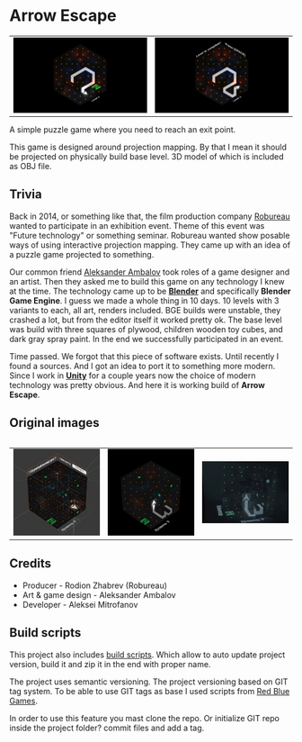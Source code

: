 # Arrow Escape
<table>
    <tr>
        <td><img src="./Screenshots/unity.lvl2.jpg" alt="incomplete level" width="100%"></td>
        <td><img src="./Screenshots/unity.lvl2.complete.jpg" alt="complete level" width="100%"></td>
    </tr>
<table>

A simple puzzle game where you need to reach an exit point.

This game is designed around projection mapping. By that I mean it should be projected on physically build base level. 3D model of which is included as OBJ file.

## Trivia
Back in 2014, or something like that, the film production company [Robureau](https://www.instagram.com/robureau) wanted to participate in an exhibition event. Theme of this event was "Future technology" or something seminar. Robureau wanted show posable ways of using interactive projection mapping. They came up with an idea of a puzzle game projected to something.

Our common friend [Aleksander Ambalov](https://www.instagram.com/alex.ambalov/) took roles of a game designer and an artist. Then they asked me to build this game on any technology I knew at the time. The technology came up to be [**Blender**](https://blender.org) and specifically **Blender Game Engine**. I guess we made a whole thing in 10 days. 10 levels with 3 variants to each, all art, renders included. BGE builds were unstable, they crashed a lot, but from the editor itself it worked pretty ok. The base level was build with three squares of plywood, children wooden toy cubes, and dark gray spray paint. In the end we successfully participated in an event.

Time passed. We forgot that this piece of software exists. Until recently I found a sources. And I got an idea to port it to something more modern. Since I work in [**Unity**](https://unity.com/) for a couple years now the choice of modern technology was pretty obvious. And here it is working build of **Arrow Escape**.

## Original images
<table>
    <tr>
        <td><img src="./Screenshots/blender.lvl9.editor.jpg" alt="in Blender editor" width="100%"></td>
        <td><img src="./Screenshots/blender.lvl9.run.jpg" alt="running" width="100%"></td>
        <td><img src="./Screenshots/blender.lvl9.projection.jpg" alt="projection" width="100%"></td>
    </tr>
<table>

## Credits
* Producer - Rodion Zhabrev (Robureau)
* Art & game design - Aleksander Ambalov
* Developer - Aleksei Mitrofanov

## Build scripts
This project also includes [build scripts](./Assets/Scripts/Build). Which allow to auto update project version, build it and zip it in the end with proper name.

The project uses semantic versioning. The project versioning based on GIT tag system. To be able to use GIT tags as base I used scripts from [Red Blue Games](https://blog.redbluegames.com/version-numbering-for-games-in-unity-and-git-1d05fca83022).

In order to use this feature you mast clone the repo. Or initialize GIT repo inside the project folder? commit files and add a tag.

